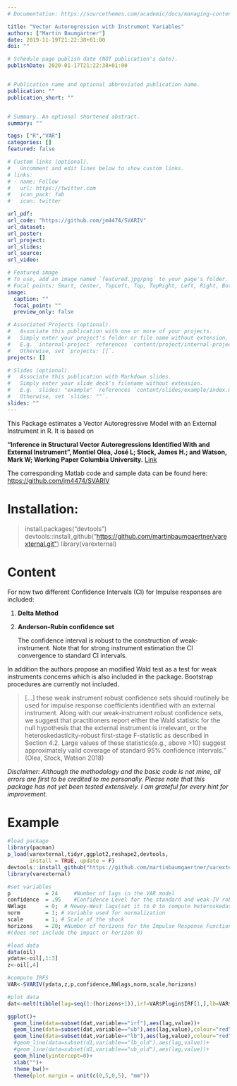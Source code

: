 ```yaml
---
# Documentation: https://sourcethemes.com/academic/docs/managing-content/

title: "Vector Autoregression with Instrument Variables"
authors: ["Martin Baumgärtner"]
date: 2019-11-19T21:22:38+01:00
doi: ""

# Schedule page publish date (NOT publication's date).
publishDate: 2020-01-17T21:22:38+01:00


# Publication name and optional abbreviated publication name.
publication: ""
publication_short: ""


# Summary. An optional shortened abstract.
summary: ""

tags: ["R","VAR"]
categories: []
featured: false

# Custom links (optional).
#   Uncomment and edit lines below to show custom links.
# links:
# - name: Follow
#   url: https://twitter.com
#   icon_pack: fab
#   icon: twitter

url_pdf: 
url_code: "https://github.com/jm4474/SVARIV"
url_dataset:
url_poster:
url_project:
url_slides:
url_source:
url_video:

# Featured image
# To use, add an image named `featured.jpg/png` to your page's folder. 
# Focal points: Smart, Center, TopLeft, Top, TopRight, Left, Right, BottomLeft, Bottom, BottomRight.
image:
  caption: ""
  focal_point: ""
  preview_only: false

# Associated Projects (optional).
#   Associate this publication with one or more of your projects.
#   Simply enter your project's folder or file name without extension.
#   E.g. `internal-project` references `content/project/internal-project/index.md`.
#   Otherwise, set `projects: []`.
projects: []

# Slides (optional).
#   Associate this publication with Markdown slides.
#   Simply enter your slide deck's filename without extension.
#   E.g. `slides: "example"` references `content/slides/example/index.md`.
#   Otherwise, set `slides: ""`.
slides: ""
---
```


This Package estimates a Vector Autoregressive Model with an External Instrument in R. It is based on

**“Inference in Structural Vector Autoregressions Identified  With and External Instrument”, Montiel Olea, José L; Stock, James H.;  and Watson, Mark W; Working Paper Columbia University.** [Link](http://www.joseluismontielolea.com/papers.html)

The corresponding Matlab code and sample data can be found here: <https://github.com/jm4474/SVARIV>

# Installation:

> install.packages(“devtools”) devtools::install_github(“<https://github.com/martinbaumgaertner/varexternal.git">) library(varexternal)

# Content

For now two different Confidence Intervals (CI) for Impulse responses are included:

1. **Delta Method**

2. **Anderson-Rubin confidence set**

   The confidence interval is robust to the construction of  weak-instrument. Note that for strong instrument estimation the CI  convergence to standard CI intervals.

In addition the authors propose an modified Wald test as a test for  weak instruments concerns which is also included in the package.  Bootstrap procedures are currently not included.

> […] these  weak instrument  robust  confidence  sets  should  routinely be used for impulse response coefficients identified with an  external instrument.  Along with  our  weak-instrument  robust   confidence  sets,  we  suggest that  practitioners report either the  Wald   statistic   for   the   null   hypothesis   that   the   external    instrument   is   irrelevant,   or   the heteroskedasticity-robust  first-stage F-statistic as described in Section 4.2. Large values of  these statistics(e.g.,  above  >10)  suggest approximately  valid   coverage of standard  95%  confidence intervals.” (Olea, Stock, Watson 2018)

*Disclaimer: Although the methodology and the basic code is not  mine, all errors are first to be credited to me personally. Please note  that this package has not yet been tested extensively. I am grateful for  every hint for improvement.*

# Example

```r
#load package
library(pacman)
p_load(varexternal,tidyr,ggplot2,reshape2,devtools,
       install = TRUE, update = F)
devtools::install_github("https://github.com/martinbaumgaertner/varexternal.git")
library(varexternal)

#set variables
p           = 24     #Number of lags in the VAR model
confidence  = .95    #Confidence Level for the standard and weak-IV robust confidence set
NWlags      = 0;  # Newey-West lags(set it to 0 to compute heteroskedasticity robust std errors)
norm        = 1; # Variable used for normalization
scale       = 1; # Scale of the shock
horizons    = 20; #Number of horizons for the Impulse Response Functions(IRFs)
#(does not include the impact or horizon 0)

#load data
data(oil)
ydata<-oil[,1:3]
z<-oil[,4]

#compute IRFS
VAR<-SVARIV(ydata,z,p,confidence,NWlags,norm,scale,horizons)

#plot data
dat<-melt(tibble(lag=seq(1:(horizons+1)),irf=VAR$Plugin$IRF[1,],lb=VAR$InferenceMSW$MSWlbound[1,],ub=VAR$InferenceMSW$MSWubound[1,]),id="lag")

ggplot()+
  geom_line(data=subset(dat,variable=="irf"),aes(lag,value))+
  geom_line(data=subset(dat,variable=="ub"),aes(lag,value),colour="red")+
  geom_line(data=subset(dat,variable=="lb"),aes(lag,value),colour="red")+ 
  #geom_line(data=subset(d1,variable=="lb_old"),aes(lag,value))+ 
  #geom_line(data=subset(d1,variable=="ub_old"),aes(lag,value))+ 
  geom_hline(yintercept=0)+
  xlab("")+
  theme_bw()+
  theme(plot.margin = unit(c(0,5,0,5), "mm"))
```